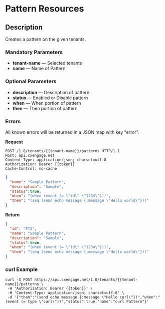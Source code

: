 # Pattern Resources


## Description

Creates a pattern on the given tenants.


### Mandatory Parameters

- **tenant-name** — Selected tenants
- **name** — Name of Pattern

### Optional Parameters

- **description** — Description of pattern
- **status** — Enabled or Disable pattern
- **when** — When portion of pattern
- **then** — Then portion of pattern


### Errors

All known errors will be returned in a JSON map with key "error".


**Request**

```
POST /1.0/tenants/{{tenant-name}}/patterns HTTP/1.1
Host: api.cxengage.net
Content-Type: application/json; charset=utf-8
Authorization: Bearer {{token}}
Cache-Control: no-cache
```

```json
{ 
  "name": "Sample Pattern",
  "description": "Sample",
  "status":true,
  "when": "(when (event (= \"id\" \"1234\")))",
  "then": "(seq (send echo message {:message \"Hello world\"}))"
}
```

**Return**

```json
{ 
  "id": "PT2",
  "name": "Sample Pattern",
  "description": "Sample",
  "status":true,
  "when": "(when (event (= \"id\" \"1234\")))",
  "then": "(seq (send echo message {:message \"Hello world\"}))"
}
```

### curl Example

```
curl -X POST https://api.cxengage.net/1.0/tenants/{{tenant-name}}/patterns \
 -H 'Authorization: Bearer {{token}}' \
 -H 'Content-Type: application/json; charset=utf-8' \
 -d '{"then":"(send echo message {:message \"Hello curl\"})","when":"(event (= type \"curl\"))","status":true,"name":"curl Pattern"}'
 ```

